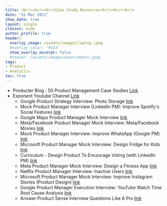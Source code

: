 ```yaml
---
title: <br/><br/><br/>Case Study Resources<br/><br/><br/>
date: "31 Mar 2021"
show_date: true
layout: single
classes: wide
author_profile: true
header:
  overlay_image: /assets/images/laptop.jpeg
  #overlay_color: "#333"
  show_overlay_excerpt: false
  #teaser: /assets/images/experiments.jpeg
tags:
- Product
- Analytics
toc: true
---
```



* Producter Blog : 50 Product Management Case Studies [Link](https://blog.producter.co/50-product-management-case-studies/)
* Exponent Youtube Channel [Link](https://www.youtube.com/@tryexponent)
  * Google Product Strategy Interview: Photo Storage [link](https://www.youtube.com/watch?v=Impwn4rCMKo)
  * Mock Product Manager Interview (LinkedIn PM): Improve Spotify's Social Features [link](https://www.youtube.com/watch?v=1dj0zA7jlGc)
  * Google Maps Product Manager Mock Interview [link](https://www.youtube.com/watch?v=CXdaPETE7iE)
  * Meta/Facebook Product Manager Mock Interview: Meta/Facebook Movies [link](https://www.youtube.com/watch?v=se6Soyi2k0U&t=442s)
  * Mock Product Manager Interview: Improve WhatsApp (Google PM) [link](https://www.youtube.com/watch?v=e0Nj_eYDj2s)
  * Microsoft Product Manager Mock Interview: Design Fridge for Kids [link](https://www.youtube.com/watch?v=Axa7gx1lKqA)
  * Curriculum - Design Product To Encourage Voting (with LinkedIn PM) [link](https://www.youtube.com/watch?v=jQhdz4j29fU)
  * Meta Product Manager Mock Interview: Design a Fitness App [link](https://www.youtube.com/watch?v=O0K2gkCSy4o)
  * Netflix Product Manager Interview: Inactive Users [link](https://www.youtube.com/watch?v=nbB1H6XpPuU)
  * Microsoft Product Manager Mock Interview: Improve Instagram Stories (Product Design) [link](https://www.youtube.com/watch?v=CGS_UCTtvlY)
  * Google Product Manager Execution Interview: YouTube Watch Time Root Cause Analysis [link](https://www.youtube.com/watch?v=l8s9_ScogCk)
  * Answer Product Sense Interview Questions Like A Pro [link](https://www.youtube.com/watch?v=WE0KeryvpXE)

